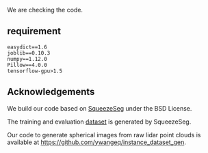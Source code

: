 We are checking the code.



## requirement
``` 
easydict==1.6
joblib==0.10.3
numpy==1.12.0
Pillow==4.0.0
tensorflow-gpu>1.5
```


## Acknowledgements

We build our code based on [SqueezeSeg](https://github.com/BichenWuUCB/SqueezeSeg) under the BSD License.

The training and evaluation [dataset](https://www.dropbox.com/s/pnzgcitvppmwfuf/lidar_2d.tgz) is generated by SqueezeSeg.

Our code to generate spherical images from raw lidar point clouds is available at https://github.com/ywangeq/instance_dataset_gen.